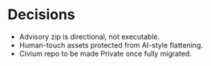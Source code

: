 # Decisions
- Advisory zip is directional, not executable.
- Human-touch assets protected from AI-style flattening.
- Civium repo to be made Private once fully migrated.
